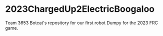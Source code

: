 # 2023ChargedUp2ElectricBoogaloo
Team 3653 Botcat's repository for our first robot Dumpy for the 2023 FRC game.
